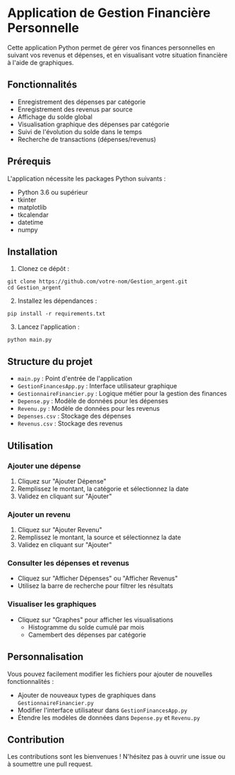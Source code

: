 # Application de Gestion Financière Personnelle

Cette application Python permet de gérer vos finances personnelles en suivant vos revenus et dépenses, et en visualisant votre situation financière à l'aide de graphiques.

## Fonctionnalités

- Enregistrement des dépenses par catégorie
- Enregistrement des revenus par source
- Affichage du solde global
- Visualisation graphique des dépenses par catégorie
- Suivi de l'évolution du solde dans le temps
- Recherche de transactions (dépenses/revenus)

## Prérequis

L'application nécessite les packages Python suivants :
- Python 3.6 ou supérieur
- tkinter
- matplotlib
- tkcalendar
- datetime
- numpy

## Installation

1. Clonez ce dépôt :
```
git clone https://github.com/votre-nom/Gestion_argent.git
cd Gestion_argent
```

2. Installez les dépendances :
```
pip install -r requirements.txt
```

3. Lancez l'application :
```
python main.py
```

## Structure du projet

- `main.py` : Point d'entrée de l'application
- `GestionFinancesApp.py` : Interface utilisateur graphique
- `GestionnaireFinancier.py` : Logique métier pour la gestion des finances
- `Depense.py` : Modèle de données pour les dépenses
- `Revenu.py` : Modèle de données pour les revenus
- `Depenses.csv` : Stockage des dépenses
- `Revenus.csv` : Stockage des revenus

## Utilisation

### Ajouter une dépense
1. Cliquez sur "Ajouter Dépense"
2. Remplissez le montant, la catégorie et sélectionnez la date
3. Validez en cliquant sur "Ajouter"

### Ajouter un revenu
1. Cliquez sur "Ajouter Revenu"
2. Remplissez le montant, la source et sélectionnez la date
3. Validez en cliquant sur "Ajouter"

### Consulter les dépenses et revenus
- Cliquez sur "Afficher Dépenses" ou "Afficher Revenus"
- Utilisez la barre de recherche pour filtrer les résultats

### Visualiser les graphiques
- Cliquez sur "Graphes" pour afficher les visualisations
  - Histogramme du solde cumulé par mois
  - Camembert des dépenses par catégorie

## Personnalisation

Vous pouvez facilement modifier les fichiers pour ajouter de nouvelles fonctionnalités :
- Ajouter de nouveaux types de graphiques dans `GestionnaireFinancier.py`
- Modifier l'interface utilisateur dans `GestionFinancesApp.py`
- Étendre les modèles de données dans `Depense.py` et `Revenu.py`

## Contribution

Les contributions sont les bienvenues ! N'hésitez pas à ouvrir une issue ou à soumettre une pull request.